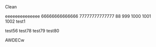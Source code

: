 #
Clean

eeeeeeeeeeeeee
66666666666666
77777777777777
88
999
1000
1001
1002
test1




test56
test78
test79
test80

AWDECw